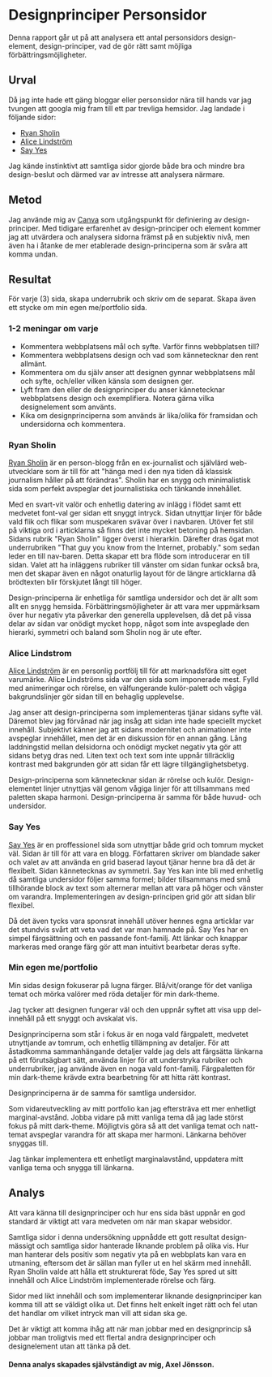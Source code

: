 Designprinciper Personsidor
=======================
Denna rapport går ut på att analysera ett antal personsidors design-element, design-principer, vad de gör rätt samt möjliga förbättringsmöjligheter. 

Urval
-----------------------
Då jag inte hade ett gäng bloggar eller personsidor nära till hands var jag tvungen att googla mig fram till ett par trevliga hemsidor. Jag landade i följande sidor:
- [Ryan Sholin](https://ryansholin.com/)
- [Alice Lindström](https://www.alicelindstrom.se/)
- [Say Yes](https://sayyes.com/)

Jag kände instinktivt att samtliga sidor gjorde både bra och mindre bra design-beslut och därmed var av intresse att analysera närmare.

Metod
-----------------------
Jag använde mig av [Canva](https://www.canva.com/learn/design-elements-principles/) som utgångspunkt för definiering av design-principer. Med tidigare erfarenhet av design-principer och element kommer jag att utvärdera och analysera sidorna främst på en subjektiv nivå, men även ha i åtanke de mer etablerade design-principerna som är svåra att komma undan.

Resultat
-----------------------
För varje (3) sida, skapa underrubrik och skriv om de separat. 
Skapa även ett stycke om min egen me/portfolio sida. 

### 1-2 meningar om varje
- Kommentera webbplatsens mål och syfte. Varför finns webbplatsen till?
- Kommentera webbplatsens design och vad som kännetecknar den rent allmänt.
- Kommentera om du själv anser att designen gynnar webbplatsens mål och syfte, och/eller vilken känsla som designen ger.
- Lyft fram den eller de designprinciper du anser kännetecknar webbplatsens design och exemplifiera. Notera gärna vilka designelement som använts.
- Kika om designprinciperna som används är lika/olika för framsidan och undersidorna och kommentera.

### Ryan Sholin
[Ryan Sholin](https://ryansholin.com/) är en person-blogg från en ex-journalist och självlärd web-utvecklare som är till för att "hänga med i den nya tiden då klassisk journalism håller på att förändras". 
Sholin har en snygg och minimalistisk sida som perfekt avspeglar det journalistiska och tänkande innehållet. 

Med en svart-vit valör och enhetlig datering av inlägg i flödet samt ett medvetet font-val ger sidan ett snyggt intryck. 
Sidan utnyttjar linjer för både vald flik och flikar som muspekaren svävar över i navbaren. Utöver fet stil på viktiga ord i articklarna så finns det inte mycket betoning på hemsidan.
Sidans rubrik "Ryan Sholin" ligger överst i hierarkin. Därefter dras ögat mot underrubriken "That guy you know from the Internet, probably." som sedan leder en till nav-baren. Detta skapar ett bra flöde som introducerar en till sidan. 
Valet att ha inläggens rubriker till vänster om sidan funkar också bra, men det skapar även en något onaturlig layout för de längre articklarna då brödtexten blir förskjutet långt till höger. 

Design-principerna är enhetliga för samtliga undersidor och det är allt som allt en snygg hemsida. Förbättringsmöjligheter är att vara mer uppmärksam över hur negativ yta påverkar den generella upplevelsen, då det på vissa delar av sidan var onödigt mycket hopp, något som inte avspeglade den hierarki, symmetri och baland som Sholin nog är ute efter. 



### Alice Lindstrom
[Alice Lindström](https://www.alicelindstrom.se/) är en personlig portfölj till för att marknadsföra sitt eget varumärke. 
Alice Lindströms sida var den sida som imponerade mest. Fylld med animeringar och rörelse, en välfungerande kulör-palett och vågiga bakgrundslinjer gör sidan till en behaglig upplevelse. 

Jag anser att design-principerna som implementeras tjänar sidans syfte väl. Däremot blev jag förvånad när jag insåg att sidan inte hade speciellt mycket innehåll. Subjektivt känner jag att sidans modernitet och animationer inte avspeglar innehållet, men det är en diskussion för en annan gång. 
Lång laddningstid mellan delsidorna och onödigt mycket negativ yta gör att sidans betyg dras ned.
Liten text och text som inte uppnår tillräcklig kontrast med bakgrunden gör att sidan får ett lägre tillgänglighetsbetyg. 

Design-principerna som kännetecknar sidan är rörelse och kulör. Design-elementet linjer utnyttjas väl genom vågiga linjer för att tillsammans med paletten skapa harmoni. Design-principerna är samma för både huvud- och undersidor.

### Say Yes
[Say Yes](https://sayyes.com/) är en proffessionel sida som utnyttjar både grid och tomrum mycket väl. Sidan är till för att vara en blogg. Författaren skriver om blandade saker och valet av att använda en grid baserad layout tjänar henne bra då det är flexibelt. 
Sidan kännetecknas av symmetri. Say Yes kan inte bli med enhetlig då samtliga undersidor följer samma formel; bilder tillsammans med små tillhörande block av text som alternerar mellan att vara på höger och vänster om varandra.
Implementeringen av design-principen grid gör att sidan blir flexibel.

Då det även tycks vara sponsrat innehåll utöver hennes egna articklar var det stundvis svårt att veta vad det var man hamnade på. 
Say Yes har en simpel färgsättning och en passande font-familj. Att länkar och knappar markeras med orange färg gör att man intuitivt bearbetar deras syfte.

### Min egen me/portfolio
Min sidas design fokuserar på lugna färger. Blå/vit/orange för det vanliga temat och mörka valörer med röda detaljer för min dark-theme.

Jag tycker att designen fungerar väl och den uppnår syftet att visa upp del-innehåll på ett snyggt och avskalat vis. 

Designprinciperna som står i fokus är en noga vald färgpalett, medvetet utnyttjande av tomrum, och enhetlig tillämpning av detaljer. 
För att åstadkomma sammanhängande detaljer valde jag dels att färgsätta länkarna på ett förutsägbart sätt, använda linjer för att understryka rubriker och underrubriker, jag använde även en noga vald font-familj. 
Färgpaletten för min dark-theme krävde extra bearbetning för att hitta rätt kontrast. 

Designprinciperna är de samma för samtliga undersidor. 

Som vidareutveckling av mitt portfolio kan jag eftersträva ett mer enhetligt marginal-avstånd. Jobba vidare på mitt vanliga tema då jag lade störst fokus på mitt dark-theme. Möjligtvis göra så att det vanliga temat och natt-temat avspeglar varandra för att skapa mer harmoni. 
Länkarna behöver snyggas till. 

Jag tänkar implementera ett enhetligt marginalavstånd, uppdatera mitt vanliga tema och snygga till länkarna. 



Analys
-----------------------
Att vara känna till designprinciper och hur ens sida bäst uppnår en god standard är viktigt att vara medveten om när man skapar websidor. 

Samtliga sidor i denna undersökning uppnådde ett gott resultat design-mässigt och samtliga sidor hanterade liknande problem på olika vis. Hur man hanterar dels positiv som negativ yta på en webbplats kan vara en utmaning, eftersom det är sällan man fyller ut en hel skärm med innehåll. Ryan Sholin valde att hålla ett strukturerat föde, Say Yes spred ut sitt innehåll och Alice Lindström implementerade rörelse och färg. 

Sidor med likt innehåll och som implementerar liknande designprinciper kan komma till att se väldigt olika ut. Det finns helt enkelt inget rätt och fel utan det handlar om vilket intryck man vill att sidan ska ge.

Det är viktigt att komma ihåg att när man jobbar med en designprincip så jobbar man troligtvis med ett flertal andra designprinciper och designelement utan att tänka på det. 

#### Denna analys skapades självständigt av mig, Axel Jönsson.
